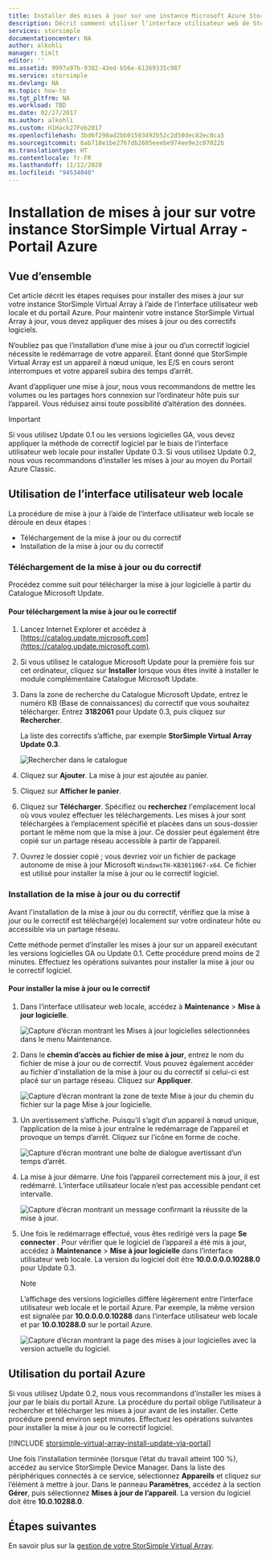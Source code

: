 ```yaml
---
title: Installer des mises à jour sur une instance Microsoft Azure StorSimple Virtual Array | Microsoft Docs
description: Décrit comment utiliser l’interface utilisateur web de StorSimple Virtual Array pour installer des mises à jour à l’aide du portail et de la méthode des correctifs logiciels
services: storsimple
documentationcenter: NA
author: alkohli
manager: timlt
editor: ''
ms.assetid: 9997a97b-9382-43ed-b56e-61369335c987
ms.service: storsimple
ms.devlang: NA
ms.topic: how-to
ms.tgt_pltfrm: NA
ms.workload: TBD
ms.date: 02/27/2017
ms.author: alkohli
ms.custom: H1Hack27Feb2017
ms.openlocfilehash: 3bd6f298ad2bb01503492b52c2d50dec82ec0ca5
ms.sourcegitcommit: 6ab718e1be2767db2605eeebe974ee9e2c07022b
ms.translationtype: HT
ms.contentlocale: fr-FR
ms.lasthandoff: 11/12/2020
ms.locfileid: "94534040"
---
```

# <a name="install-updates-on-your-storsimple-virtual-array---azure-portal"></a>Installation de mises à jour sur votre instance StorSimple Virtual Array - Portail Azure

## <a name="overview"></a>Vue d’ensemble

Cet article décrit les étapes requises pour installer des mises à jour sur votre instance StorSimple Virtual Array à l’aide de l’interface utilisateur web locale et du portail Azure. Pour maintenir votre instance StorSimple Virtual Array à jour, vous devez appliquer des mises à jour ou des correctifs logiciels. 

N’oubliez pas que l’installation d’une mise à jour ou d’un correctif logiciel nécessite le redémarrage de votre appareil. Étant donné que StorSimple Virtual Array est un appareil à nœud unique, les E/S en cours seront interrompues et votre appareil subira des temps d’arrêt. 

Avant d’appliquer une mise à jour, nous vous recommandons de mettre les volumes ou les partages hors connexion sur l’ordinateur hôte puis sur l’appareil. Vous réduisez ainsi toute possibilité d’altération des données.

> [!IMPORTANT]
> Si vous utilisez Update 0.1 ou les versions logicielles GA, vous devez appliquer la méthode de correctif logiciel par le biais de l’interface utilisateur web locale pour installer Update 0.3. Si vous utilisez Update 0.2, nous vous recommandons d’installer les mises à jour au moyen du Portail Azure Classic.
 

## <a name="use-the-local-web-ui"></a>Utilisation de l’interface utilisateur web locale

La procédure de mise à jour à l’aide de l’interface utilisateur web locale se déroule en deux étapes :

* Téléchargement de la mise à jour ou du correctif
* Installation de la mise à jour ou du correctif

### <a name="download-the-update-or-the-hotfix"></a>Téléchargement de la mise à jour ou du correctif

Procédez comme suit pour télécharger la mise à jour logicielle à partir du Catalogue Microsoft Update.

#### <a name="to-download-the-update-or-the-hotfix"></a>Pour téléchargement la mise à jour ou le correctif

1. Lancez Internet Explorer et accédez à [https://catalog.update.microsoft.com](https://catalog.update.microsoft.com).

2. Si vous utilisez le catalogue Microsoft Update pour la première fois sur cet ordinateur, cliquez sur **Installer** lorsque vous êtes invité à installer le module complémentaire Catalogue Microsoft Update.

3. Dans la zone de recherche du Catalogue Microsoft Update, entrez le numéro KB (Base de connaissances) du correctif que vous souhaitez télécharger. Entrez **3182061** pour Update 0.3, puis cliquez sur **Rechercher**.
   
    La liste des correctifs s’affiche, par exemple **StorSimple Virtual Array Update 0.3**.
   
    ![Rechercher dans le catalogue](./media/storsimple-virtual-array-install-update/download1.png)

4. Cliquez sur **Ajouter**. La mise à jour est ajoutée au panier.

5. Cliquez sur **Afficher le panier**.

6. Cliquez sur **Télécharger**. Spécifiez ou **recherchez** l'emplacement local où vous voulez effectuer les téléchargements. Les mises à jour sont téléchargées à l’emplacement spécifié et placées dans un sous-dossier portant le même nom que la mise à jour. Ce dossier peut également être copié sur un partage réseau accessible à partir de l’appareil.

7. Ouvrez le dossier copié ; vous devriez voir un fichier de package autonome de mise à jour Microsoft `WindowsTH-KB3011067-x64`. Ce fichier est utilisé pour installer la mise à jour ou le correctif logiciel.

### <a name="install-the-update-or-the-hotfix"></a>Installation de la mise à jour ou du correctif

Avant l'installation de la mise à jour ou du correctif, vérifiez que la mise à jour ou le correctif est téléchargé(e) localement sur votre ordinateur hôte ou accessible via un partage réseau. 

Cette méthode permet d’installer les mises à jour sur un appareil exécutant les versions logicielles GA ou Update 0.1. Cette procédure prend moins de 2 minutes. Effectuez les opérations suivantes pour installer la mise à jour ou le correctif logiciel.

#### <a name="to-install-the-update-or-the-hotfix"></a>Pour installer la mise à jour ou le correctif

1. Dans l’interface utilisateur web locale, accédez à **Maintenance** > **Mise à jour logicielle**.
   
    ![Capture d’écran montrant les Mises à jour logicielles sélectionnées dans le menu Maintenance.](./media/storsimple-virtual-array-install-update/update1m.png)

2. Dans le **chemin d’accès au fichier de mise à jour**, entrez le nom du fichier de mise à jour ou de correctif. Vous pouvez également accéder au fichier d'installation de la mise à jour ou du correctif si celui-ci est placé sur un partage réseau. Cliquez sur **Appliquer**.
   
    ![Capture d’écran montrant la zone de texte Mise à jour du chemin du fichier sur la page Mise à jour logicielle.](./media/storsimple-virtual-array-install-update/update2m.png)

3. Un avertissement s’affiche. Puisqu’il s’agit d’un appareil à nœud unique, l’application de la mise à jour entraîne le redémarrage de l’appareil et provoque un temps d’arrêt. Cliquez sur l’icône en forme de coche.
   
   ![Capture d’écran montrant une boîte de dialogue avertissant d’un temps d’arrêt.](./media/storsimple-virtual-array-install-update/update3m.png)

4. La mise à jour démarre. Une fois l’appareil correctement mis à jour, il est redémarré. L’interface utilisateur locale n’est pas accessible pendant cet intervalle.
   
    ![Capture d’écran montrant un message confirmant la réussite de la mise à jour.](./media/storsimple-virtual-array-install-update/update5m.png)

5. Une fois le redémarrage effectué, vous êtes redirigé vers la page **Se connecter** . Pour vérifier que le logiciel de l’appareil a été mis à jour, accédez à **Maintenance** > **Mise à jour logicielle** dans l’interface utilisateur web locale. La version du logiciel doit être **10.0.0.0.0.10288.0** pour Update 0.3.
   
   > [!NOTE]
   > L’affichage des versions logicielles diffère légèrement entre l’interface utilisateur web locale et le portail Azure. Par exemple, la même version est signalée par **10.0.0.0.0.10288** dans l’interface utilisateur web locale et par **10.0.10288.0** sur le portail Azure.
   
    ![Capture d’écran montrant la page des mises à jour logicielles avec la version actuelle du logiciel.](./media/storsimple-virtual-array-install-update/update6m.png)

## <a name="use-the-azure-portal"></a>Utilisation du portail Azure

Si vous utilisez Update 0.2, nous vous recommandons d’installer les mises à jour par le biais du portail Azure. La procédure du portail oblige l’utilisateur à rechercher et télécharger les mises à jour avant de les installer. Cette procédure prend environ sept minutes. Effectuez les opérations suivantes pour installer la mise à jour ou le correctif logiciel.

[!INCLUDE [storsimple-virtual-array-install-update-via-portal](../../includes/storsimple-virtual-array-install-update-via-portal.md)]

Une fois l’installation terminée (lorsque l’état du travail atteint 100 %), accédez au service StorSimple Device Manager. Dans la liste des périphériques connectés à ce service, sélectionnez **Appareils** et cliquez sur l’élément à mettre à jour. Dans le panneau **Paramètres**, accédez à la section **Gérer**, puis sélectionnez **Mises à jour de l’appareil**. La version du logiciel doit être **10.0.10288.0**.


## <a name="next-steps"></a>Étapes suivantes

En savoir plus sur la [gestion de votre StorSimple Virtual Array](storsimple-ova-web-ui-admin.md).

